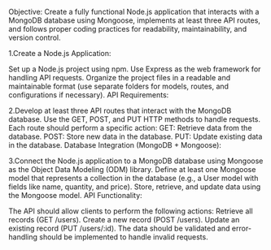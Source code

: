 Objective:
Create a fully functional Node.js application that interacts with a MongoDB database using Mongoose, implements at least three API routes, and follows proper coding practices for readability, maintainability, and version control.

1.Create a Node.js Application:

Set up a Node.js project using npm.
Use Express as the web framework for handling API requests.
Organize the project files in a readable and maintainable format (use separate folders for models, routes, and configurations if necessary).
API Requirements:

2.Develop at least three API routes that interact with the MongoDB database.
Use the GET, POST, and PUT HTTP methods to handle requests.
Each route should perform a specific action:
GET: Retrieve data from the database.
POST: Store new data in the database.
PUT: Update existing data in the database.
Database Integration (MongoDB + Mongoose):

3.Connect the Node.js application to a MongoDB database using Mongoose as the Object Data Modeling (ODM) library.
Define at least one Mongoose model that represents a collection in the database (e.g., a User model with fields like name, quantity, and price).
Store, retrieve, and update data using the Mongoose model.
API Functionality:

The API should allow clients to perform the following actions:
Retrieve all records (GET /users).
Create a new record (POST /users).
Update an existing record (PUT /users/:id).
The data should be validated and error-handling should be implemented to handle invalid requests.
